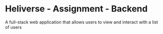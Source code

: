 # Heliverse - Assignment - Backend
A full-stack web application that allows users to view and interact with a list of users
